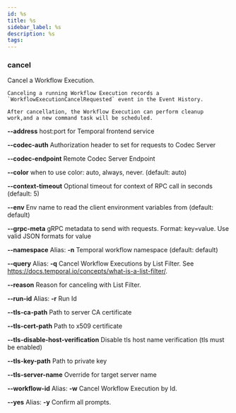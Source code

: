 ```yaml
---
id: %s
title: %s
sidebar_label: %s
description: %s
tags:
---
```


### cancel

Cancel a Workflow Execution.

    Canceling a running Workflow Execution records a `WorkflowExecutionCancelRequested` event in the Event History.
    
    After cancellation, the Workflow Execution can perform cleanup work,and a new command task will be scheduled.

**--address**
host:port for Temporal frontend service

**--codec-auth**
Authorization header to set for requests to Codec Server

**--codec-endpoint**
Remote Codec Server Endpoint

**--color**
when to use color: auto, always, never. (default: auto)

**--context-timeout**
Optional timeout for context of RPC call in seconds (default: 5)

**--env**
Env name to read the client environment variables from (default: default)

**--grpc-meta**
gRPC metadata to send with requests. Format: key=value. Use valid JSON formats for value

**--namespace**
Alias: **-n**
Temporal workflow namespace (default: default)

**--query**
Alias: **-q**
Cancel Workflow Executions by List Filter. See https://docs.temporal.io/concepts/what-is-a-list-filter/.

**--reason**
Reason for canceling with List Filter.

**--run-id**
Alias: **-r**
Run Id

**--tls-ca-path**
Path to server CA certificate

**--tls-cert-path**
Path to x509 certificate

**--tls-disable-host-verification**
Disable tls host name verification (tls must be enabled)

**--tls-key-path**
Path to private key

**--tls-server-name**
Override for target server name

**--workflow-id**
Alias: **-w**
Cancel Workflow Execution by Id.

**--yes**
Alias: **-y**
Confirm all prompts.

